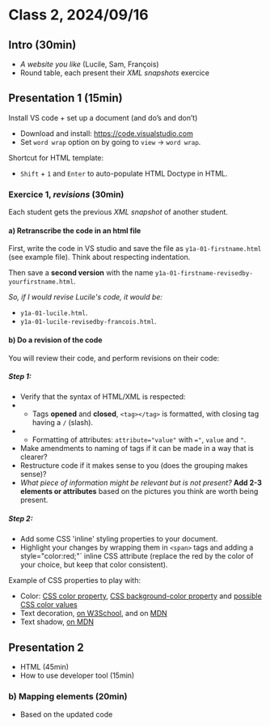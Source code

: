 # Class 2, 2024/09/16

## Intro (30min)

- *A website you like* (Lucile, Sam, François)
- Round table, each present their *XML snapshots* exercice

## Presentation 1 (15min)

Install VS code + set up a document (and do’s and don’t)

- Download and install: https://code.visualstudio.com <br>
- Set `word wrap` option on by going to `view` -> `word wrap`.

Shortcut for HTML template:

- `Shift` + `1` and `Enter` to auto-populate HTML Doctype in HTML.

### Exercice 1, *revisions* (30min)

Each student gets the previous *XML snapshot* of another student.

#### a) Retranscribe the code in an html file

First, write the code in VS studio and save the file as `y1a-01-firstname.html` (see example file). Think about respecting indentation.

Then save a **second version** with the name `y1a-01-firstname-revisedby-yourfirstname.html`.

*So, if I would revise Lucile's code, it would be:*

- `y1a-01-lucile.html`.
- `y1a-01-lucile-revisedby-francois.html`.
  
#### b) Do a revision of the code
  
You will review their code, and perform revisions on their code:

##### Step 1:

- Verify that the syntax of HTML/XML is respected:
- - Tags **opened** and **closed**, `<tag></tag>` is formatted, with closing tag having a `/` (slash).
- - Formatting of attributes: `attribute="value"` with `="`, `value` and `"`.
- Make amendments to naming of tags if it can be made in a way that is clearer?
- Restructure code if it makes sense to you (does the grouping makes sense)?
- *What piece of information might be relevant but is not present?* **Add 2-3 elements or attributes** based on the pictures you think are worth being present.

##### Step 2:

- Add some CSS 'inline' styling properties to your document.
- Highlight your changes by wrapping them in `<span>` tags and adding a style="color:red;"` inline CSS attribute (replace the red by the color of your choice, but keep that color consistent).

Example of CSS properties to play with:
- Color: [CSS color property](https://www.w3schools.com/cssref/pr_text_color.php), [CSS background-color property](https://www.w3schools.com/cssref/pr_background-color.php) and [possible CSS color values](https://www.w3schools.com/cssref/css_colors.php)
- Text decoration, [on W3School](https://www.w3schools.com/cssref/pr_text_text-decoration.php), and on [MDN](https://developer.mozilla.org/en-US/docs/Web/CSS/text-decoration)
- Text shadow, [on MDN](https://developer.mozilla.org/en-US/docs/Web/CSS/text-shadow)

## Presentation 2

- HTML (45min)
- How to use developer tool (15min)

### b) Mapping elements (20min)

- Based on the updated code
